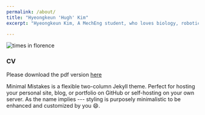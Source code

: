 ```yaml
---
permalink: /about/
title: "Hyeongkeun 'Hugh' Kim"
excerpt: "Hyeongkeun Kim, A MechEng student, who loves biology, robotics, and merging them for the better."

---
```

![times in florence](/assets/about_splash.jpg)

### CV ###
Please download the pdf version [here](/assets/CV_HKim.pdf)

Minimal Mistakes is a flexible two-column Jekyll theme. Perfect for hosting your personal site, blog, or portfolio on GitHub or self-hosting on your own server. As the name implies --- styling is purposely minimalistic to be enhanced and customized by you :smile:.
